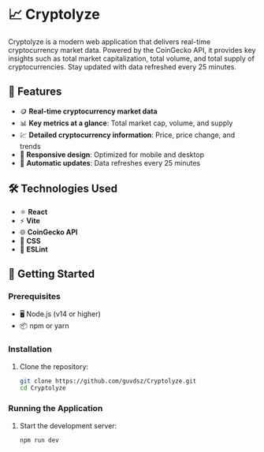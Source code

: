 # 📈 Cryptolyze   

Cryptolyze is a modern web application that delivers real-time cryptocurrency market data. Powered by the CoinGecko API, it provides key insights such as total market capitalization, total volume, and total supply of cryptocurrencies. Stay updated with data refreshed every 25 minutes.  

## 🌟 Features  

- 🪙 **Real-time cryptocurrency market data**  
- 📊 **Key metrics at a glance**: Total market cap, volume, and supply  
- 💹 **Detailed cryptocurrency information**: Price, price change, and trends  
- 📱 **Responsive design**: Optimized for mobile and desktop  
- 🔄 **Automatic updates**: Data refreshes every 25 minutes  

## 🛠️ Technologies Used  

- ⚛️ **React**  
- ⚡ **Vite**  
- 🌐 **CoinGecko API**  
- 🎨 **CSS**  
- 📏 **ESLint**  

## 🚀 Getting Started  

### Prerequisites  

- 🖥️ Node.js (v14 or higher)  
- 📦 npm or yarn  

### Installation

1. Clone the repository:

   ```sh
   git clone https://github.com/guvdsz/Cryptolyze.git
   cd Cryptolyze

### Running the Application

1. Start the development server:

   ```sh
   npm run dev
